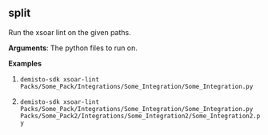 ## split
Run the xsoar lint on the given paths.

**Arguments**:
The python files to run on.

**Examples**
1. `demisto-sdk xsoar-lint Packs/Some_Pack/Integrations/Some_Integration/Some_Integration.py`

2. `demisto-sdk xsoar-lint Packs/Some_Pack/Integrations/Some_Integration/Some_Integration.py Packs/Some_Pack2/Integrations/Some_Integration2/Some_Integration2.py`

